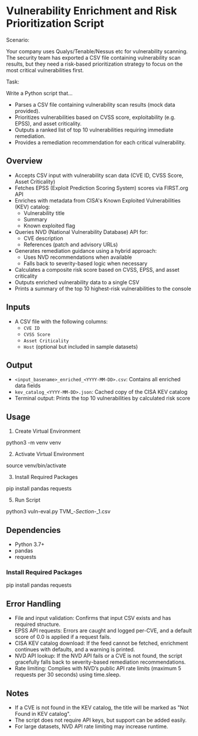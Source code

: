 # Vulnerability Enrichment and Risk Prioritization Script

Scenario:

Your company uses Qualys/Tenable/Nessus etc for vulnerability scanning. The security team
has exported a CSV file containing vulnerability scan results, but they need a risk-based
prioritization strategy to focus on the most critical vulnerabilities first.

Task:

Write a Python script that...
* Parses a CSV file containing vulnerability scan results (mock data provided).
* Prioritizes vulnerabilities based on CVSS score, exploitability (e.g. EPSS), and
asset criticality.
* Outputs a ranked list of top 10 vulnerabilities requiring immediate remediation.
* Provides a remediation recommendation for each critical vulnerability.

## Overview

- Accepts CSV input with vulnerability scan data (CVE ID, CVSS Score, Asset Criticality)
- Fetches EPSS (Exploit Prediction Scoring System) scores via FIRST.org API
- Enriches with metadata from CISA's Known Exploited Vulnerabilities (KEV) catalog:
  - Vulnerability title
  - Summary
  - Known exploited flag
- Queries NVD (National Vulnerability Database) API for:
  - CVE description
  - References (patch and advisory URLs)
- Generates remediation guidance using a hybrid approach:
  - Uses NVD recommendations when available
  - Falls back to severity-based logic when necessary
- Calculates a composite risk score based on CVSS, EPSS, and asset criticality
- Outputs enriched vulnerability data to a single CSV
- Prints a summary of the top 10 highest-risk vulnerabilities to the console

## Inputs

- A CSV file with the following columns:
  - `CVE ID`
  - `CVSS Score`
  - `Asset Criticality`
  - `Host` (optional but included in sample datasets)

## Output

- `<input_basename>_enriched_<YYYY-MM-DD>.csv`: Contains all enriched data fields
- `kev_catalog_<YYYY-MM-DD>.json`: Cached copy of the CISA KEV catalog
- Terminal output: Prints the top 10 vulnerabilities by calculated risk score

## Usage

1. Create Virtual Environment

python3 -m venv venv

2. Activate Virtual Environment

source venv/bin/activate

3. Install Required Packages

pip install pandas requests

5. Run Script

python3 vuln-eval.py TVM_-_Section_-_1.csv

## Dependencies

* Python 3.7+
* pandas
* requests

### Install Required Packages

pip install pandas requests

## Error Handling

* File and input validation: Confirms that input CSV exists and has required structure.
* EPSS API requests: Errors are caught and logged per-CVE, and a default score of 0.0 is applied if a request fails.
* CISA KEV catalog download: If the feed cannot be fetched, enrichment continues with defaults, and a warning is printed.
* NVD API lookup: If the NVD API fails or a CVE is not found, the script gracefully falls back to severity-based remediation recommendations.
* Rate limiting: Complies with NVD’s public API rate limits (maximum 5 requests per 30 seconds) using time.sleep.

## Notes
* If a CVE is not found in the KEV catalog, the title will be marked as "Not Found in KEV catalog".
* The script does not require API keys, but support can be added easily.
* For large datasets, NVD API rate limiting may increase runtime.

